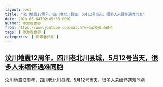 ```yaml
---
layout: post
title: "汶川地震12周年，四川老北川县城，5月12号当天，很多人来缅怀遇难同胞"
date: 2020-06-04T02:45:58.000Z
author: 渺渺看世界
from: https://www.youtube.com/watch?v=GwCRyEnhWM4
tags: [ 渺渺看世界 ]
categories: [ 渺渺看世界 ]
---
```

<!--1591238758000-->
[汶川地震12周年，四川老北川县城，5月12号当天，很多人来缅怀遇难同胞](https://www.youtube.com/watch?v=GwCRyEnhWM4)
------

<div>
汶川地震12周年，四川老北川县城，5月12号当天，很多人来缅怀遇难同胞
</div>
